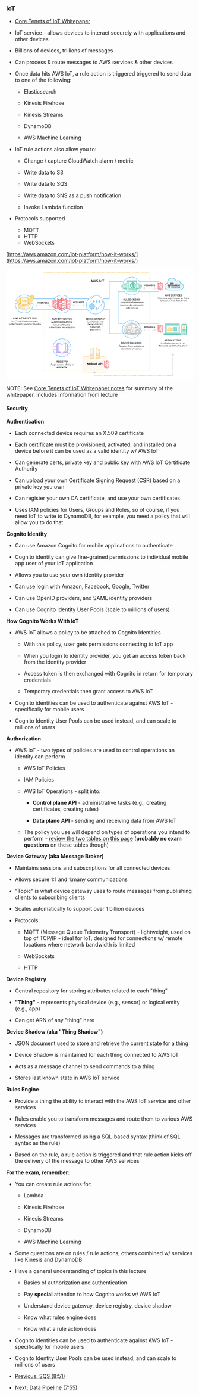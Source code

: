 ### IoT


* [Core Tenets of IoT Whitepaper](https://d0.awsstatic.com/whitepapers/core-tenets-of-iot1.pdf)

* IoT service - allows devices to interact securely with applications and other devices

* Billions of devices, trillions of messages

* Can process & route messages to AWS services & other devices

* Once data hits AWS IoT, a rule action is triggered triggered to send data to one of the following:

    * Elasticsearch

    * Kinesis Firehose

    * Kinesis Streams

    * DynamoDB

    * AWS Machine Learning

* IoT rule actions also allow you to:

    * Change / capture CloudWatch alarm / metric

    * Write data to S3

    * Write data to SQS

    * Write data to SNS as a push notification

    * Invoke Lambda function
    
    
* Protocols supported
    * MQTT
    * HTTP
    * WebSockets

[https://aws.amazon.com/iot-platform/how-it-works/](https://aws.amazon.com/iot-platform/how-it-works/)

![image_2.png](../images/awsiot_how_it_works_diagram.png)

NOTE: See [Core Tenets of IoT Whitepaper notes](../Additional_Reading/1_Core_Tenets_of_IoT.md) for summary of the whitepaper, includes information from lecture

#### Security

**Authentication**

* Each connected device requires an X.509 certificate

* Each certificate must be provisioned, activated, and installed on a device before it can be used as a valid identity w/ AWS IoT

* Can generate certs, private key and public key with AWS IoT Certificate Authority

* Can upload your own Certificate Signing Request (CSR) based on a private key you own

* Can register your own CA certificate, and use your own certificates

* Uses IAM policies for Users, Groups and Roles, so of course, if you need IoT to write to DynamoDB, for example, you need a policy that will allow you to do that

**Cognito Identity**

* Can use Amazon Cognito for mobile applications to authenticate

* Cognito identity can give fine-grained permissions to individual mobile app user of your IoT application

* Allows you to use your own identity provider

* Can use login with Amazon, Facebook, Google, Twitter

* Can use OpenID providers, and SAML identity providers

* Can use Cognito Identity User Pools (scale to millions of users)

**How Cognito Works With IoT**

* AWS IoT allows a policy to be attached to Cognito Identities

    * With this policy, user gets permissions connecting to IoT app

    * When you login to identity provider, you get an access token back from the identity provider

    * Access token is then exchanged with Cognito in return for temporary credentials

    * Temporary credentials then grant access to AWS IoT

* Cognito identities can be used to authenticate against AWS IoT - specifically for mobile users

* Cognito Identity User Pools can be used instead, and can scale to millions of users

**Authorization**

* AWS IoT - two types of policies are used to control operations an identity can perform

    * AWS IoT Policies

    * IAM Policies

    * AWS IoT Operations - split into:

        * **Control plane API** - administrative tasks (e.g., creating certificates, creating rules)

        * **Data plane API** - sending and receiving data from AWS IoT

    * The policy you use will depend on types of operations you intend to perform - [review the two tables on this page](http://docs.aws.amazon.com/iot/latest/developerguide/authorization.html) (**probably no exam questions** on these tables though)

**Device Gateway (aka Message Broker)**

* Maintains sessions and subscriptions for all connected devices

* Allows secure 1:1 and 1:many communications

* "Topic" is what device gateway uses to route messages from publishing clients to subscribing clients

* Scales automatically to support over 1 billion devices

* Protocols:

    * MQTT (Message Queue Telemetry Transport) - lightweight, used on top of TCP/IP - ideal for IoT, designed for connections w/ remote locations where network bandwidth is limited 
    * WebSockets

    * HTTP


**Device Registry**

* Central repository for storing attributes related to each "thing"

* **"Thing"** - represents physical device (e.g., sensor) or logical entity (e.g., app)

* Can get ARN of any "thing" here

**Device Shadow (aka "Thing Shadow")**

* JSON document used to store and retrieve the current state for a thing

* Device Shadow is maintained for each thing connected to AWS IoT

* Acts as a message channel to send commands to a thing

* Stores last known state in AWS IoT service

**Rules Engine**

* Provide a thing the ability to interact with the AWS IoT service and other services

* Rules enable you to transform messages and route them to various AWS services

* Messages are transformed using a SQL-based syntax (think of SQL syntax as the rule)

* Based on the rule, a rule action is triggered and that rule action kicks off the delivery of the message to other AWS services

**For the exam, remember:**

* You can create rule actions for:

    * Lambda

    * Kinesis Firehose

    * Kinesis Streams

    * DynamoDB

    * AWS Machine Learning

* Some questions are on rules / rule actions, others combined w/ services like Kinesis and DynamoDB

* Have a general understanding of topics in this lecture

    * Basics of authorization and authentication

    * Pay **special** attention to how Cognito works w/ AWS IoT

    * Understand device gateway, device registry, device shadow

    * Know what rules engine does

    * Know what a rule action does

* Cognito identities can be used to authenticate against AWS IoT - specifically for mobile users

* Cognito Identity User Pools can be used instead, and can scale to millions of users


* [Previous: SQS (8:51)](SQS.md)
* [Next: Data Pipeline (7:55)](Data_Pipeline.md)
